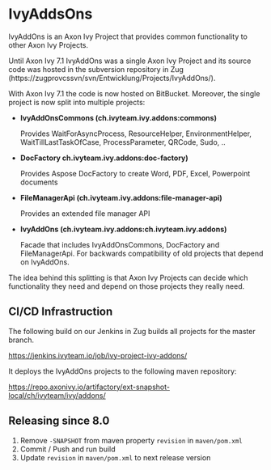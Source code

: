 # IvyAddsOns #

IvyAddOns is an Axon Ivy Project that provides common functionality to other Axon Ivy Projects. 

Until Axon Ivy 7.1 IvyAddOns was a single Axon Ivy Project and its source code was
hosted in the subversion repository in Zug (https://zugprovcssvn/svn/Entwicklung/Projects/IvyAddOns/).

With Axon Ivy 7.1 the code is now hosted on BitBucket. Moreover, the single project is now split into multiple projects:

* **IvyAddOnsCommons (ch.ivyteam.ivy.addons:commons)**
  
  Provides WaitForAsyncProcess, ResourceHelper, EnvironmentHelper, WaitTillLastTaskOfCase, ProcessParameter, QRCode, Sudo, ..

* **DocFactory ch.ivyteam.ivy.addons:doc-factory)**

  Provides Aspose DocFactory to create Word, PDF, Excel, Powerpoint documents

* **FileManagerApi (ch.ivyteam.ivy.addons:file-manager-api)**

  Provides an extended file manager API

* **IvyAddOns (ch.ivyteam.ivy.addons:ch.ivyteam.ivy.addons)**

  Facade that includes IvyAddOnsCommons, DocFactory and FileManagerApi. For backwards compatibility of old projects that depend on IvyAddOns.

The idea behind this splitting is that Axon Ivy Projects can decide which functionality they need and depend on those projects they really need.

## CI/CD Infrastruction ##

The following build on our Jenkins in Zug builds all projects for the master branch.

https://jenkins.ivyteam.io/job/ivy-project-ivy-addons/

It deploys the IvyAddOns projects to the following maven repository:

https://repo.axonivy.io/artifactory/ext-snapshot-local/ch/ivyteam/ivy/addons/


## Releasing since 8.0

1. Remove `-SNAPSHOT` from maven property `revision` in `maven/pom.xml`
2. Commit / Push and run build
3. Update `revision` in `maven/pom.xml` to next release version
